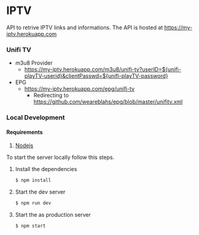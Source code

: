 # IPTV
API to retrive IPTV links and informations.
The API is hosted at https://my-iptv.herokuapp.com

### Unifi TV
- m3u8 Provider
  - https://my-iptv.herokuapp.com/m3u8/unifi-tv?userID=${unifi-playTV-userid}&clientPasswd=${unifi-playTV-password}
- EPG
  - https://my-iptv.herokuapp.com/epg/unifi-tv
    - Redirecting to https://github.com/weareblahs/epg/blob/master/unifitv.xml

### Local Development
#### Requirements
1. [Nodejs](https://nodejs.org/en/)

To start the server locally follow this steps.
1. Install the dependencies
    ```bash
    $ npm install
    ```
1. Start the dev server
    ```bash
    $ npm run dev
    ```
1. Start the as production server
    ```bash
    $ npm start
    ```
